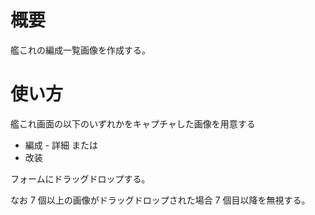 # 概要

艦これの編成一覧画像を作成する。



# 使い方

艦これ画面の以下のいずれかをキャプチャした画像を用意する

 * 編成 - 詳細 または
 * 改装

フォームにドラッグドロップする。

なお 7 個以上の画像がドラッグドロップされた場合 7 個目以降を無視する。

